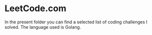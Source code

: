 # LeetCode.com
In the present folder you can find a selected list of coding challenges I solved. The language used is Golang.

